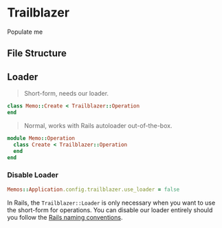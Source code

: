 # Trailblazer

[//]: # "FIXME - add a docs"
<aside class="notice">
  Populate me
</aside>

## File Structure

## Loader

> Short-form, needs our loader.

```ruby
class Memo::Create < Trailblazer::Operation
end
```

> Normal, works with Rails autoloader out-of-the-box.

```ruby
module Memo::Operation
  class Create < Trailblazer::Operation
  end
end
```


### Disable Loader

```ruby
Memos::Application.config.trailblazer.use_loader = false
```

In Rails, the `Trailblazer::Loader` is only necessary when you want to use the short-form for operations. You can disable our loader entirely should you follow the [Rails naming conventions](http://guides.rubyonrails.org/autoloading_and_reloading_constants.html).
